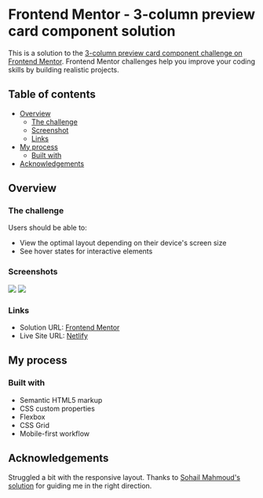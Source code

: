 # Frontend Mentor - 3-column preview card component solution

This is a solution to the [3-column preview card component challenge on Frontend Mentor](https://www.frontendmentor.io/challenges/3column-preview-card-component-pH92eAR2-). Frontend Mentor challenges help you improve your coding skills by building realistic projects.

## Table of contents

- [Overview](#overview)
  - [The challenge](#the-challenge)
  - [Screenshot](#screenshots)
  - [Links](#links)
- [My process](#my-process)
  - [Built with](#built-with)
- [Acknowledgements](#acknowledgments)

## Overview

### The challenge

Users should be able to:

- View the optimal layout depending on their device's screen size
- See hover states for interactive elements

### Screenshots

![](/images/final-desktop.png)
![](/images/final-mobile.png)

### Links

- Solution URL: [Frontend Mentor](https://www.frontendmentor.io/solutions/responsive-3-column-preview-card-RMv6lDp64O)
- Live Site URL: [Netlify](https://lukeramljak-3col-preview-card.netlify.app/)

## My process

### Built with

- Semantic HTML5 markup
- CSS custom properties
- Flexbox
- CSS Grid
- Mobile-first workflow

## Acknowledgements

Struggled a bit with the responsive layout. Thanks to [Sohail Mahmoud's solution](https://www.frontendmentor.io/solutions/3columnpreviewcardcomponentmain-VOMEd1N-Gx) for guiding me in the right direction.
